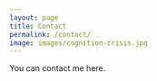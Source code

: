 ```yaml
---
layout: page
title: Contact
permalink: /contact/
image: images/cognition-crisis.jpg
---
```


You can contact me here.